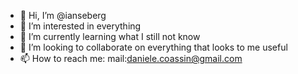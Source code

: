 - 👋 Hi, I’m @ianseberg
- 👀 I’m interested in everything
- 🌱 I’m currently learning what I still not know
- 💞️ I’m looking to collaborate on everything that looks to me useful
- 📫 How to reach me: mail:daniele.coassin@gmail.com

<!---
ianseberg/ianseberg is a ✨ special ✨ repository because its `README.md` (this file) appears on your GitHub profile.
You can click the Preview link to take a look at your changes.
--->

